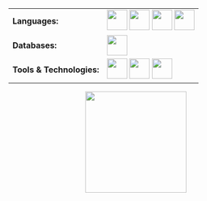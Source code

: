 <table>
  <tr>
    <td><strong>Languages:</strong></td>
    <td>
      <img height="40" src="https://img.shields.io/badge/-Python-0c1017?style=for-the-badge&logo=python&logoColor=E11111">
      <img height="40" src="https://img.shields.io/badge/-Bash-0c1017?style=for-the-badge&logo=gnubash&logoColor=E11111">
      <img height="40" src="https://img.shields.io/badge/-JavaScript-0c1017?style=for-the-badge&logo=javascript&logoColor=E11111">
      <img height="40" src="https://img.shields.io/badge/-TypeScript-0c1017?style=for-the-badge&logo=typescript&logoColor=E11111">
    </td>
  </tr>
  <tr>
    <td><strong>Databases:</strong></td>
    <td>
      <img height="40" src="https://img.shields.io/badge/-MySQL-0c1017?style=for-the-badge&logo=mysql&logoColor=E11111">
    </td>
  </tr>
  <tr>
    <td><strong>Tools & Technologies:</strong></td>
    <td>
      <img height="40" src="https://img.shields.io/badge/-Docker-0c1017?style=for-the-badge&logo=docker&logoColor=E11111">
      <img height="40" src="https://img.shields.io/badge/-Linux-0c1017?style=for-the-badge&logo=linux&logoColor=E11111">
      <img height="40" src="https://img.shields.io/badge/-Git-0c1017?style=for-the-badge&logo=git&logoColor=E11111">
    </td>
  </tr>
</table>

<div align="center">
<p>
<a href="https://github.com/TheSilver1023">
  <img height="200em" src="https://github-readme-stats.vercel.app/api?username=TheSilver1023&hide_border=true&show_icons=true&title_color=E11111&icon_color=FF5733&text_color=FFFFFF&bg_color=0c1017"
</a>
</p>
</div>
